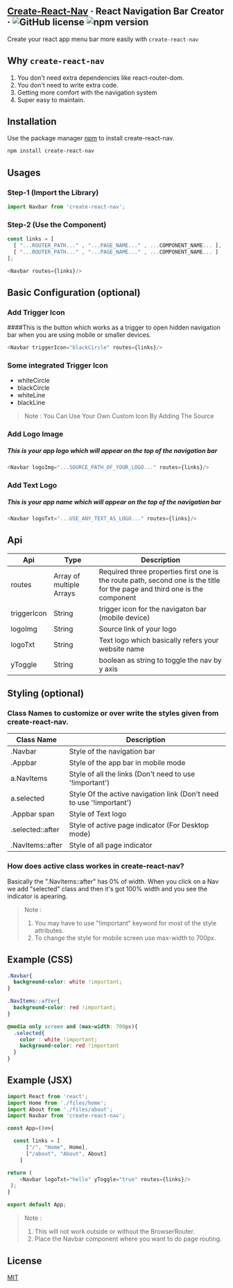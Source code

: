 ## [Create-React-Nav]((create-react-nav)) &middot; React Navigation Bar Creator &middot; ![GitHub license](https://img.shields.io/badge/license-MIT-blue.svg) ![npm version](https://img.shields.io/npm/v/create-react-nav)

Create your react app menu bar more easily with ```create-react-nav```

## Why ```create-react-nav``` 
1. You don't need extra dependencies like react-router-dom.
2. You don't need to write extra code.
3. Getting more comfort with the navigation system
4. Super easy to maintain.

## Installation

Use the package manager [npm](https://www.npmjs.com/) to install create-react-nav.

```bash
npm install create-react-nav
```

## Usages

### Step-1 (Import the Library)

```javascript
import Navbar from 'create-react-nav';
```
### Step-2 (Use the Component)

```javascript
const links = [
  [ "...ROUTER_PATH..." , "...PAGE_NAME..." , ...COMPONENT_NAME... ],
  [ "...ROUTER_PATH..." , "...PAGE_NAME..." , ...COMPONENT_NAME... ]
];

<Navbar routes={links}/>
```
## Basic Configuration (optional)

### Add Trigger Icon
####This is the button which works as a trigger to open hidden navigation bar when you are using mobile or smaller devices.

```javascript
<Navbar triggerIcon="blackCircle" routes={links}/>
```
### Some integrated Trigger Icon

 * whiteCircle
 * blackCircle
 * whiteLine
 * blackLine

>Note : You Can Use Your Own Custom Icon By Adding The Source

### Add Logo Image
##### This is your app logo which will appear on the top of the navigation bar

```javascript
<Navbar logoImg="...SOURCE_PATH_OF_YOUR_LOGO..." routes={links}/>
```
### Add Text Logo
##### This is your app name which will appear on the top of the navigation bar

```javascript
<Navbar logoTxt="...USE_ANY_TEXT_AS_LOGO..." routes={links}/>
```
## Api

| Api | Type | Description |
|-------|-----------| ---------------------|
| routes | Array of multiple Arrays | Required three properties first one is the route path, second one is the title for the page and third one is the component |
| triggerIcon | String | trigger icon for the navigaton bar (mobile device) |
| logoImg | String | Source link of your logo |
| logoTxt | String | Text logo which basically refers your website name |
| yToggle | String | boolean as string to toggle the nav by y axis |


## Styling (optional)
### Class Names to customize or over write the styles given from create-react-nav.

| Class Name | Description |
|-------|-----------|
| .Navbar | Style of the navigation bar |
| .Appbar | Style of the app bar in mobile mode |
|  a.NavItems | Style of all the  links (Don't need to use '!important') |
|  a.selected | Style Of the active navigation link (Don't need to use '!important') |
| .Appbar span | Style of Text logo |
| .selected::after | Style of active page indicator (For Desktop mode) |
| .NavItems::after | Style of all page indicator |

### How does active class workes in create-react-nav?
Basically the ".NavItems::after" has 0% of width. When you click on a Nav we add "selected" class and then it's got 100% width and you see the indicator is apearing.

>Note : 
>1. You may have to use "!important" keyword for most of the style attributes.
>2. To change the style for mobile screen use max-width to 700px.



## Example (CSS)

```css
.Navbar{
  background-color: white !important;
}

.NavItems::after{
  background-color: red !important;
}

@media only screen and (max-width: 700px){
  .selected{
    color : white !important;
    background-color: red !important
  }
}
```


## Example (JSX)

```javascript
import React from 'react';
import Home from './files/home';
import About from './files/about';
import Navbar from 'create-react-nav';

const App=()=>{

  const links = [
      ["/", "Home", Home],
      ["/about", "About", About]
    ]

return (
    <Navbar logoTxt="hello" yToggle="true" routes={links}/>
 );
}

export default App;

```
>Note : 
>1. This will not work outside or without the BrowserRouter.
>2. Place the Navbar component where you want to do page routing.
## License
[MIT](https://choosealicense.com/licenses/mit/)